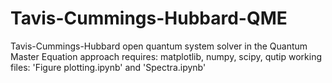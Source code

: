 # Tavis-Cummings-Hubbard-QME
Tavis-Cummings-Hubbard open quantum system solver in the Quantum Master Equation approach
requires: matplotlib, numpy, scipy, qutip
working files: 'Figure plotting.ipynb' and 'Spectra.ipynb'
